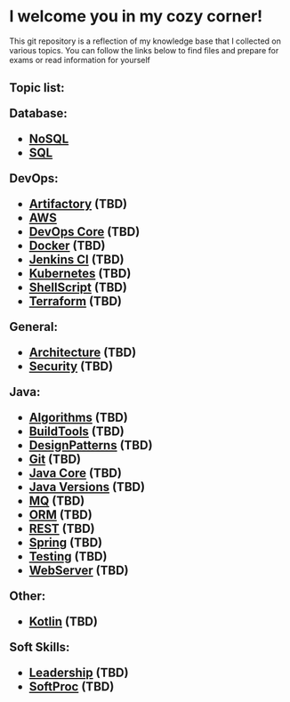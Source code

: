 <h1>  I welcome you in my cozy corner! </h1>

This git repository is a reflection of my knowledge base 
that I collected on various topics. 
You can follow the links below to find files 
and prepare for exams or 
read  information for yourself

<h2>

Topic list:

Database:
* [NoSQL](database%2FNoSQL%2FMenu.md)
* [SQL](database%2FSQL%2FMenu.md)

DevOps:
* [Artifactory](devOps%2FArtifactory%2FMenu.md) (TBD)
* [AWS](devOps%2FAWS%2FMenu.md)
* [DevOps Core](devOps%2FDevOpsCore%2FMenu.md) (TBD)
* [Docker](devOps%2FDocker%2FMenu.md) (TBD)
* [Jenkins CI](devOps%2FJenkinsCI%2FMenu.md) (TBD)
* [Kubernetes](devOps%2FKubernetes%2FMenu.md) (TBD)
* [ShellScript](devOps%2FShellScript%2FMenu.md) (TBD)
* [Terraform](devOps%2FTerraform%2FMenu.md) (TBD)

General:
* [Architecture](general%2FArchitecture%2FMenu.md) (TBD)
* [Security](general%2FSecurity%2FMenu.md) (TBD)

Java:
* [Algorithms](java%2FLeetcode%2FMenu.md) (TBD)
* [BuildTools](java%2FBuildTools%2FMenu.md) (TBD)
* [DesignPatterns](java%2FDesignPatterns%2FMenu.md) (TBD)
* [Git](java%2FGIT%2FMenu.md) (TBD)
* [Java Core](java%2FJavaCore%2FMenu.md) (TBD)
* [Java Versions](java%2FJavaVersions%2FMenu.md) (TBD)
* [MQ](java%2FMQ%2FMenu.md) (TBD)
* [ORM](java%2FORM%2FMenu.md) (TBD)
* [REST](java%2FREST%2FMenu.md) (TBD)
* [Spring](java%2FSpring%2FMenu.md) (TBD)
* [Testing](java%2FTesting%2FMenu.md) (TBD)
* [WebServer](java%2FWebServer%2FMenu.md) (TBD)

Other:
* [Kotlin](other%2FKotlin%2FMenu.md) (TBD)

Soft Skills:
* [Leadership](softSkill%2FLeadership%2FMenu.md) (TBD)
* [SoftProc](softSkill%2FSoftProc%2FMenu.md) (TBD)

</h2>
